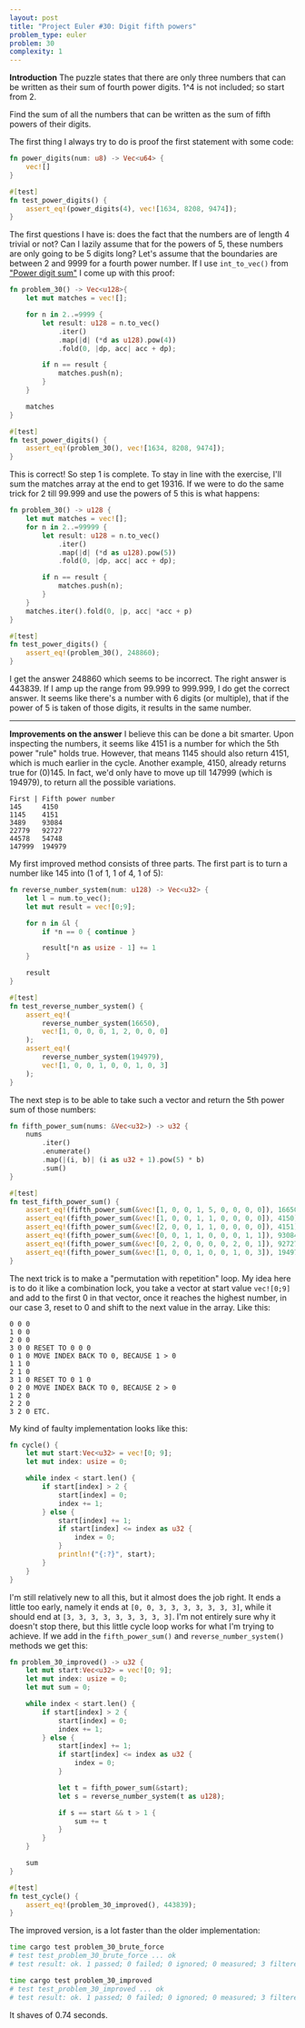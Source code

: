 ```yaml
---
layout: post
title: "Project Euler #30: Digit fifth powers"
problem_type: euler
problem: 30
complexity: 1
---
```




**Introduction**
The puzzle states that there are only three numbers that can be written as their sum of fourth power digits. 1^4 is not included; so start from 2.

Find the sum of all the numbers that can be written as the sum of fifth powers of their digits.

The first thing I always try to do is proof the first statement with some code:

```rust
fn power_digits(num: u8) -> Vec<u64> {
    vec![]
}

#[test]
fn test_power_digits() {
    assert_eq!(power_digits(4), vec![1634, 8208, 9474]);
}
```

The first questions I have is: does the fact that the numbers are of length 4 trivial or not? Can I lazily assume that for the powers of 5, these numbers are only going to be 5 digits long? Let's assume that the boundaries are between 2 and 9999 for a fourth power number. If I use `int_to_vec()` from ["Power digit sum"](/2021/10/26/project-euler-16-power-digit-sum.html) I come up with this proof:

```rust
fn problem_30() -> Vec<u128>{
    let mut matches = vec![];

    for n in 2..=9999 {
        let result: u128 = n.to_vec()
            .iter()
            .map(|d| (*d as u128).pow(4))
            .fold(0, |dp, acc| acc + dp);

        if n == result {
            matches.push(n);
        }
    }

    matches
}

#[test]
fn test_power_digits() {
    assert_eq!(problem_30(), vec![1634, 8208, 9474]);
}
```

This is correct! So step 1 is complete. To stay in line with the exercise, I'll sum the matches array at the end to get 19316. If we were to do the same trick for 2 till 99.999 and use the powers of 5 this is what happens:

```rust
fn problem_30() -> u128 {
    let mut matches = vec![];
    for n in 2..=99999 {
        let result: u128 = n.to_vec()
            .iter()
            .map(|d| (*d as u128).pow(5))
            .fold(0, |dp, acc| acc + dp);

        if n == result {
            matches.push(n);
        }
    }
    matches.iter().fold(0, |p, acc| *acc + p)
}

#[test]
fn test_power_digits() {
    assert_eq!(problem_30(), 248860);
}
```

I get the answer 248860 which seems to be incorrect. The right answer is 443839. If I amp up the range from 99.999 to 999.999, I do get the correct answer. It seems like there's a number with 6 digits (or multiple), that if the power of 5 is taken of those digits, it results in the same number.

---

**Improvements on the answer**
I believe this can be done a bit smarter. Upon inspecting the numbers, it seems like 4151 is a number for which the 5th power "rule" holds true. However, that means 1145 should also return 4151, which is much earlier in the cycle. Another example, 4150, already returns true for (0)145. In fact, we'd only have to move up till 147999 (which is 194979), to return all the possible variations.

```
First | Fifth power number
145     4150
1145    4151
3489    93084
22779   92727
44578   54748
147999  194979
```

My first improved method consists of three parts. The first part is to turn a number like 145 into (1 of 1, 1 of 4, 1 of 5):

```rust
fn reverse_number_system(num: u128) -> Vec<u32> {
    let l = num.to_vec();
    let mut result = vec![0;9];

    for n in &l {
        if *n == 0 { continue }

        result[*n as usize - 1] += 1
    }

    result
}

#[test]
fn test_reverse_number_system() {
    assert_eq!(
        reverse_number_system(16650),
        vec![1, 0, 0, 0, 1, 2, 0, 0, 0]
    );
    assert_eq!(
        reverse_number_system(194979),
        vec![1, 0, 0, 1, 0, 0, 1, 0, 3]
    );
}
```

The next step is to be able to take such a vector and return the 5th power sum of those numbers:

```rust
fn fifth_power_sum(nums: &Vec<u32>) -> u32 {
    nums
        .iter()
        .enumerate()
        .map(|(i, b)| (i as u32 + 1).pow(5) * b)
        .sum()
}

#[test]
fn test_fifth_power_sum() {
    assert_eq!(fifth_power_sum(&vec![1, 0, 0, 1, 5, 0, 0, 0, 0]), 16650);
    assert_eq!(fifth_power_sum(&vec![1, 0, 0, 1, 1, 0, 0, 0, 0]), 4150);
    assert_eq!(fifth_power_sum(&vec![2, 0, 0, 1, 1, 0, 0, 0, 0]), 4151);
    assert_eq!(fifth_power_sum(&vec![0, 0, 1, 1, 0, 0, 0, 1, 1]), 93084);
    assert_eq!(fifth_power_sum(&vec![0, 2, 0, 0, 0, 0, 2, 0, 1]), 92727);
    assert_eq!(fifth_power_sum(&vec![1, 0, 0, 1, 0, 0, 1, 0, 3]), 194979);
}
```

The next trick is to make a "permutation with repetition" loop. My idea here is to do it like a combination lock, you take a vector at start value `vec![0;9]` and add to the first 0 in that vector, once it reaches the highest number, in our case 3, reset to 0 and shift to the next value in the array. Like this:

```
0 0 0
1 0 0
2 0 0
3 0 0 RESET TO 0 0 0
0 1 0 MOVE INDEX BACK TO 0, BECAUSE 1 > 0
1 1 0
2 1 0
3 1 0 RESET TO 0 1 0
0 2 0 MOVE INDEX BACK TO 0, BECAUSE 2 > 0
1 2 0
2 2 0
3 2 0 ETC.
```

My kind of faulty implementation looks like this:

```rust
fn cycle() {
    let mut start:Vec<u32> = vec![0; 9];
    let mut index: usize = 0;

    while index < start.len() {
        if start[index] > 2 {
            start[index] = 0;
            index += 1;
        } else {
            start[index] += 1;
            if start[index] <= index as u32 {
                index = 0;
            }
            println!("{:?}", start);
        }
    }
}
```

I'm still relatively new to all this, but it almost does the job right. It ends a little too early, namely it ends at `[0, 0, 3, 3, 3, 3, 3, 3, 3]`, while it should end at `[3, 3, 3, 3, 3, 3, 3, 3, 3]`. I'm not entirely sure why it doesn't stop there, but this little cycle loop works for what I'm trying to achieve. If we add in the `fifth_power_sum()` and `reverse_number_system()` methods we get this:

```rust
fn problem_30_improved() -> u32 {
    let mut start:Vec<u32> = vec![0; 9];
    let mut index: usize = 0;
    let mut sum = 0;

    while index < start.len() {
        if start[index] > 2 {
            start[index] = 0;
            index += 1;
        } else {
            start[index] += 1;
            if start[index] <= index as u32 {
                index = 0;
            }

            let t = fifth_power_sum(&start);
            let s = reverse_number_system(t as u128);

            if s == start && t > 1 {
                sum += t
            }
        }
    }

    sum
}

#[test]
fn test_cycle() {
    assert_eq!(problem_30_improved(), 443839);
}
```

The improved version, is a lot faster than the older implementation:

```bash
time cargo test problem_30_brute_force
# test test_problem_30_brute_force ... ok
# test result: ok. 1 passed; 0 failed; 0 ignored; 0 measured; 3 filtered out; finished in 0.98s

time cargo test problem_30_improved
# test test_problem_30_improved ... ok
# test result: ok. 1 passed; 0 failed; 0 ignored; 0 measured; 3 filtered out; finished in 0.25s
```

It shaves of 0.74 seconds.


